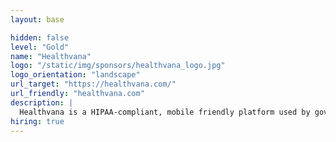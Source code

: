 ```yaml
---
layout: base

hidden: false
level: "Gold"
name: "Healthvana"
logo: "/static/img/sponsors/healthvana_logo.jpg"
logo_orientation: "landscape"
url_target: "https://healthvana.com/"
url_friendly: "healthvana.com"
description: |
  Healthvana is a HIPAA-compliant, mobile friendly platform used by governments and healthcare providers to help manage and communicate with, and provide personal health records to their populations. We believe speed is life - and we’re on a mission to empower people with their health information at their fingertips. <br/> <br/> We’re the “last mile” in healthcare, delivering actionable health information including test results, health records, targeted messaging, reminders, and much more - delivering better care at lower costs. <br/> <br/>  Since 2015 we’ve specialized in improving health access for underserved populations to reduce health disparities- we’re the leading software platform in sexual health and HIV, and since April 2020, we’ve delivered more than 25 million Covid-19 test results and digital vaccination records on behalf of local governments.
hiring: true
---
```

